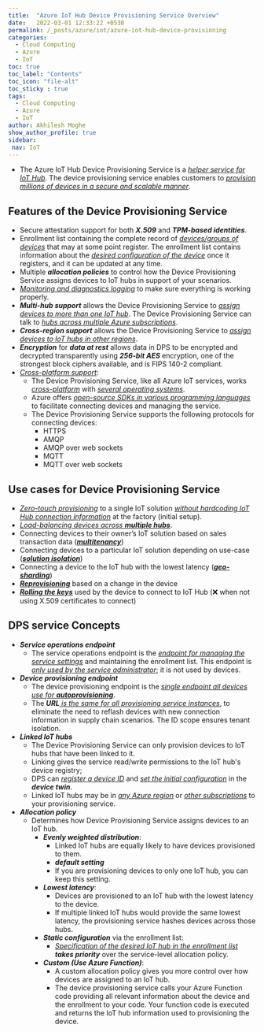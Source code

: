 ```yaml
---
title:  "Azure IoT Hub Device Provisioning Service Overview"
date:   2022-03-01 12:33:22 +0530
permalink: /_posts/azure/iot/azure-iot-hub-device-provisioning
categories:
  - Cloud Computing
  - Azure
  - IoT
toc: true
toc_label: "Contents"
toc_icon: "file-alt"
toc_sticky : true
tags:
  - Cloud Computing
  - Azure
  - IoT
author: Akhilesh Moghe
show_author_profile: true
sidebar:
 nav: IoT
---
```


- The Azure IoT Hub Device Provisioning Service is a *<u>helper service for IoT Hub</u>*. The device provisioning service enables customers to *<u>provision millions of devices in a secure and scalable manner</u>*.

## Features of the Device Provisioning Service
- Secure attestation support for both __*X.509*__ and __*TPM-based identities*__.
- Enrollment list containing the complete record of *<u>devices/groups of devices</u>* that may at some point register. The enrollment list contains information about the *<u>desired configuration of the device</u>* once it registers, and it can be updated at any time.
- Multiple __*allocation policies*__ to control how the Device Provisioning Service assigns devices to IoT hubs in support of your scenarios.
- *<u>Monitoring and diagnostics logging</u>* to make sure everything is working properly.
- __*Multi-hub support*__ allows the Device Provisioning Service to *<u>assign devices to more than one IoT hub</u>*. The Device Provisioning Service can talk to *<u>hubs across multiple Azure subscriptions</u>*.
- __*Cross-region support*__ allows the Device Provisioning Service to *<u>assign devices to IoT hubs in other regions</u>*.
- __*Encryption*__ for __*data at rest*__ allows data in DPS to be encrypted and decrypted transparently using __*256-bit AES*__ encryption, one of the strongest block ciphers available, and is FIPS 140-2 compliant.
- *<u>Cross-platform support</u>*:
  - The Device Provisioning Service, like all Azure IoT services, works *<u>cross-platform</u>* with *<u>several operating systems</u>*.
  - Azure offers *<u>open-source SDKs in various programming languages</u>* to facilitate connecting devices and managing the service.
  - The Device Provisioning Service supports the following protocols for connecting devices:
    - HTTPS
    - AMQP
    - AMQP over web sockets
    - MQTT
    - MQTT over web sockets

## Use cases for Device Provisioning Service
- *<u>Zero-touch provisioning</u>* to a single IoT solution *<u>without hardcoding IoT Hub connection information</u>* at the factory (initial setup).
- *<u>Load-balancing devices across </u>*__*<u>multiple hubs</u>*__.
- Connecting devices to their owner’s IoT solution based on sales transaction data (__*<u>multitenancy</u>*__)
- Connecting devices to a particular IoT solution depending on use-case (__*<u>solution isolation</u>*__)
- Connecting a device to the IoT hub with the lowest latency (__*<u>geo-sharding</u>*__)
- __*<u>Reprovisioning</u>*__ based on a change in the device
- __*<u>Rolling the keys</u>*__ used by the device to connect to IoT Hub (:x: when not using X.509 certificates to connect)

## DPS service Concepts
- __*Service operations endpoint*__
  - The service operations endpoint is the *<u>endpoint for managing the service settings</u>* and maintaining the enrollment list. This endpoint is *<u>only used by the service administrator</u>*; it is not used by devices.
- __*Device provisioning endpoint*__
  - The device provisioning endpoint is the *<u>single endpoint all devices use for </u>*__*<u>autoprovisioning</u>*__.
  - The __*URL*__*<u> is the same for all provisioning service instances</u>*, to eliminate the need to reflash devices with new connection information in supply chain scenarios. The ID scope ensures tenant isolation.
- __*Linked IoT hubs*__
  - The Device Provisioning Service can only provision devices to IoT hubs that have been linked to it.
  - Linking gives the service read/write permissions to the IoT hub's device registry;
  - DPS can *<u>register a device ID</u>* and *<u>set the initial configuration</u>* in the __*device twin*__.
  - Linked IoT hubs may be in *<u>any Azure region</u>* or *<u>other subscriptions</u>* to your provisioning service.
- __*Allocation policy*__
  - Determines how Device Provisioning Service assigns devices to an IoT hub.
    - __*Evenly weighted distribution*__:
      - Linked IoT hubs are equally likely to have devices provisioned to them.
      - __*default setting*__
      - If you are provisioning devices to only one IoT hub, you can keep this setting.
    - __*Lowest latency*__:
      - Devices are provisioned to an IoT hub with the lowest latency to the device.
      - If multiple linked IoT hubs would provide the same lowest latency, the provisioning service hashes devices across those hubs.
    - __*Static configuration*__ via the enrollment list:
      - *<u>Specification of the desired IoT hub in the enrollment list</u>* __*takes priority*__ over the service-level allocation policy.
    - __*Custom (Use Azure Function)*__:
      - A custom allocation policy gives you more control over how devices are assigned to an IoT hub.
      - The device provisioning service calls your Azure Function code providing all relevant information about the device and the enrollment to your code. Your function code is executed and returns the IoT hub information used to provisioning the device.


